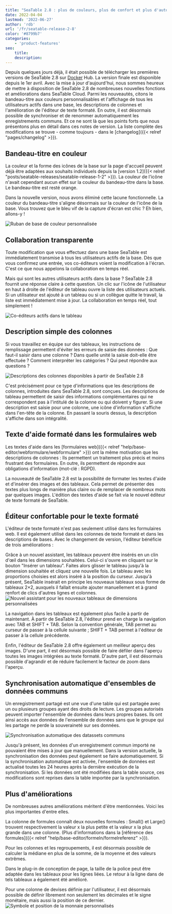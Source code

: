 ```yaml
---
title: "SeaTable 2.8 : plus de couleurs, plus de confort et plus d'automatisation - SeaTable"
date: 2022-04-04
lastmod: '2022-06-27'
author: 'rdb'
url: '/fr/seatable-release-2-8'
color: '#8799b7'
categories:
    - 'product-features'
seo:
    title:
    description:
---
```


Depuis quelques jours déjà, il était possible de télécharger les premières versions de SeaTable 2.8 sur [Docker](https://hub.docker.com/r/seatable/seatable-enterprise/tags) Hub. La version finale est disponible depuis le 1er avril. Avec la mise à jour d'aujourd'hui, nous sommes heureux de mettre à disposition de SeaTable 2.8 de nombreuses nouvelles fonctions et améliorations dans SeaTable Cloud. Parmi les nouveautés, citons le bandeau-titre aux couleurs personnalisables et l'affichage de tous les utilisateurs actifs dans une base, les descriptions de colonnes et l'amélioration de l'éditeur de texte formaté. En outre, il est désormais possible de synchroniser et de renommer automatiquement les enregistrements communs. Et ce ne sont là que les points forts que nous présentons plus en détail dans ces notes de version. La liste complète des modifications se trouve - comme toujours - dans le [changelog]({{< relref "pages/changelog" >}}).

## Bandeau-titre en couleur

La couleur et la forme des icônes de la base sur la page d'accueil peuvent déjà être adaptées aux souhaits individuels depuis la [version 1.2]({{< relref "posts/seatable-releases/seatable-release-1-2" >}}). La couleur de l'icône n'avait cependant aucun effet sur la couleur du bandeau-titre dans la base. Le bandeau-titre est resté orange.

Dans la nouvelle version, nous avons éliminé cette lacune fonctionnelle. La couleur du bandeau-titre s'aligne désormais sur la couleur de l'icône de la base. Vous trouvez que le bleu vif de la capture d'écran est chic ? Eh bien, allons-y !

![Ruban de base de couleur personnalisée](Colorful_ribbon.png)

## Collaboration transparente

Toute modification que vous effectuez dans une base SeaTable est immédiatement transmise à tous les utilisateurs actifs de la base. Dès que vous confirmez une entrée, vos co-éditeurs voient la modification à l'écran. C'est ce que nous appelons la collaboration en temps réel.

Mais qui sont les autres utilisateurs actifs dans la base ? SeaTable 2.8 fournit une réponse claire à cette question. Un clic sur l'icône de l'utilisateur en haut à droite de l'éditeur de tableau ouvre la liste des utilisateurs actuels. Si un utilisateur est ajouté à un tableau ou si un collègue quitte le travail, la liste est immédiatement mise à jour. La collaboration en temps réel, tout simplement !

![Co-éditeurs actifs dans le tableau](Active_editors.png)

## Description simple des colonnes

Si vous travaillez en équipe sur des tableaux, les instructions de remplissage permettent d'éviter les erreurs de saisie des données : Que faut-il saisir dans une colonne ? Dans quelle unité la saisie doit-elle être effectuée ? Comment interpréter les catégories ? Qui peut répondre aux questions ?

![Descriptions des colonnes disponibles à partir de SeaTable 2.8](Column_descriptions.png)

C'est précisément pour ce type d'informations que les descriptions de colonnes, introduites dans SeaTable 2.8, sont conçues. Les descriptions de tableau permettent de saisir des informations complémentaires qui ne correspondent pas à l'intitulé de la colonne ou qui doivent y figurer. Si une description est saisie pour une colonne, une icône d'information s'affiche dans l'en-tête de la colonne. En passant la souris dessus, la description s'affiche dans son intégralité.

## Texte d'aide formaté dans les formulaires web

Les textes d'aide dans les [formulaires web]({{< relref "help/base-editor/webformulare/webformulare" >}}) ont la même motivation que les descriptions de colonnes : Ils permettent un traitement plus précis et moins frustrant des formulaires. En outre, ils permettent de répondre aux obligations d'information (mot-clé : RGPD).

La nouveauté de SeaTable 2.8 est la possibilité de formater les textes d'aide et d'insérer des images et des tableaux. Cela permet de présenter des textes plus longs de manière plus claire ou de remplacer de nombreux mots par quelques images. L'édition des textes d'aide se fait via le nouvel éditeur de texte formaté de SeaTable.

## Éditeur confortable pour le texte formaté

L'éditeur de texte formaté n'est pas seulement utilisé dans les formulaires web. Il est également utilisé dans les colonnes de texte formaté et dans les descriptions de bases. Avec le changement de version, l'éditeur bénéficie de trois améliorations :

Grâce à un nouvel assistant, les tableaux peuvent être insérés en un clin d'œil dans les dimensions souhaitées. Celui-ci s'ouvre en cliquant sur le bouton "Insérer un tableau". Faites alors glisser le tableau jusqu'à la dimension souhaitée et cliquez une nouvelle fois. Le tableau avec les proportions choisies est alors inséré à la position du curseur. Jusqu'à présent, SeaTable insérait en principe les nouveaux tableaux sous forme de tableaux 2×2, auxquels il fallait ensuite ajouter manuellement et à grand renfort de clics d'autres lignes et colonnes.  
![Nouvel assistant pour les nouveaux tableaux de dimensions personnalisées](New_table_wizard.png)

La navigation dans les tableaux est également plus facile à partir de maintenant. À partir de SeaTable 2.8, l'éditeur prend en charge la navigation avec TAB et SHIFT + TAB. Selon la convention générale, TAB permet au curseur de passer à la cellule suivante ; SHIFT + TAB permet à l'éditeur de passer à la cellule précédente.

Enfin, l'éditeur de SeaTable 2.8 offre également un meilleur aperçu des images. D'une part, il est désormais possible de faire défiler dans l'aperçu toutes les images intégrées au texte formaté. D'autre part, il est désormais possible d'agrandir et de réduire facilement le facteur de zoom dans l'aperçu.

## Synchronisation automatique d'ensembles de données communs

Un enregistrement partagé est une vue d'une table qui est partagée avec un ou plusieurs groupes ayant des droits de lecture. Les groupes autorisés peuvent importer l'ensemble de données dans leurs propres bases. Ils ont ainsi accès aux données de l'ensemble de données sans que le groupe qui les partage ne perde la souveraineté sur ses données.

![Synchronisation automatique des datassets communs](Automatic_sync.png)

Jusqu'à présent, les données d'un enregistrement commun importé ne pouvaient être mises à jour que manuellement. Dans la version actuelle, la synchronisation des données peut également se faire automatiquement. Si la synchronisation automatique est activée, l'ensemble de données est actualisé toutes les 24 heures après la dernière exécution de la synchronisation. Si les données ont été modifiées dans la table source, ces modifications sont reprises dans la table importée par la synchronisation.

## Plus d'améliorations

De nombreuses autres améliorations méritent d'être mentionnées. Voici les plus importantes d'entre elles.

La colonne de formules connaît deux nouvelles formules : Small() et Large() trouvent respectivement la valeur x la plus petite et la valeur x la plus grande dans une colonne. (Plus d'informations dans la [référence des formules]({{< relref "help/base-editor/formeln/formelreferenz" >}}).

Pour les colonnes et les regroupements, il est désormais possible de calculer la médiane en plus de la somme, de la moyenne et des valeurs extrêmes.

Dans le plug-in de conception de page, la taille de la police peut être adaptée dans les tableaux pour les lignes liées. Le retour à la ligne dans de tels tableaux a également été amélioré.

Pour une colonne de devises définie par l'utilisateur, il est désormais possible de définir librement non seulement les décimales et le signe monétaire, mais aussi la position de ce dernier.  
![Symbole et position de la monnaie personnalisés](Custom_currency_symbol.png)
